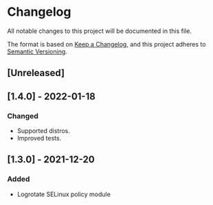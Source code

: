 # Changelog
All notable changes to this project will be documented in this file.

The format is based on [Keep a Changelog](https://keepachangelog.com/en/1.0.0/),
and this project adheres to [Semantic Versioning](https://semver.org/spec/v2.0.0.html).

## [Unreleased]

## [1.4.0] - 2022-01-18
### Changed
- Supported distros.
- Improved tests.

## [1.3.0] - 2021-12-20
### Added
- Logrotate SELinux policy module
